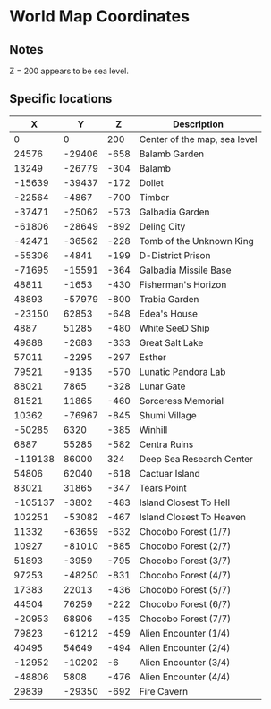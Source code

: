 # World Map Coordinates

## Notes
Z = 200 appears to be sea level.

## Specific locations
|X|Y|Z|Description|
|-|-|-|-|
|0|0|200|Center of the map, sea level|
|24576|-29406|-658|Balamb Garden|
|13249|-26779|-304|Balamb|
|-15639|-39437|-172|Dollet|
|-22564|-4867|-700|Timber|
|-37471|-25062|-573|Galbadia Garden|
|-61806|-28649|-892|Deling City|
|-42471|-36562|-228|Tomb of the Unknown King|
|-55306|-4841|-199|D-District Prison|
|-71695|-15591|-364|Galbadia Missile Base|
|48811|-1653|-430|Fisherman's Horizon|
|48893|-57979|-800|Trabia Garden|
|-23150|62853|-648|Edea's House|
|4887|51285|-480|White SeeD Ship|
|49888|-2683|-333|Great Salt Lake|
|57011|-2295|-297|Esther|
|79521|-9135|-570|Lunatic Pandora Lab|
|88021|7865|-328|Lunar Gate|
|81521|11865|-460|Sorceress Memorial|
|10362|-76967|-845|Shumi Village|
|-50285|6320|-385|Winhill|
|6887|55285|-582|Centra Ruins|
|-119138|86000|324|Deep Sea Research Center|
|54806|62040|-618|Cactuar Island|
|83021|31865|-347|Tears Point|
|-105137|-3802|-483|Island Closest To Hell|
|102251|-53082|-467|Island Closest To Heaven|
|11332|-63659|-632|Chocobo Forest (1/7)|
|10927|-81010|-885|Chocobo Forest (2/7)|
|51893|-3959|-795|Chocobo Forest (3/7)|
|97253|-48250|-831|Chocobo Forest (4/7)|
|17383|22013|-436|Chocobo Forest (5/7)|
|44504|76259|-222|Chocobo Forest (6/7)|
|-20953|68906|-435|Chocobo Forest (7/7)|
|79823|-61212|-459|Alien Encounter (1/4)|
|40495|54649|-494|Alien Encounter (2/4)|
|-12952|-10202|-6|Alien Encounter (3/4)|
|-48806|5808|-476|Alien Encounter (4/4)|
|29839|-29350|-692|Fire Cavern|